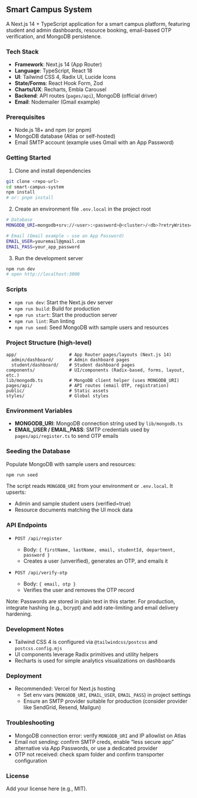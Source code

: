 ## Smart Campus System

A Next.js 14 + TypeScript application for a smart campus platform, featuring student and admin dashboards, resource booking, email-based OTP verification, and MongoDB persistence.

### Tech Stack
- **Framework**: Next.js 14 (App Router)
- **Language**: TypeScript, React 18
- **UI**: Tailwind CSS 4, Radix UI, Lucide Icons
- **State/Forms**: React Hook Form, Zod
- **Charts/UX**: Recharts, Embla Carousel
- **Backend**: API routes (`pages/api`), MongoDB (official driver)
- **Email**: Nodemailer (Gmail example)

### Prerequisites
- Node.js 18+ and npm (or pnpm)
- MongoDB database (Atlas or self-hosted)
- Email SMTP account (example uses Gmail with an App Password)

### Getting Started
1. Clone and install dependencies
```bash
git clone <repo-url>
cd smart-campus-system
npm install
# or: pnpm install
```

2. Create an environment file `.env.local` in the project root
```bash
# Database
MONGODB_URI=mongodb+srv://<user>:<password>@<cluster>/<db>?retryWrites=true&w=majority

# Email (Gmail example — use an App Password)
EMAIL_USER=youremail@gmail.com
EMAIL_PASS=your_app_password
```

3. Run the development server
```bash
npm run dev
# open http://localhost:3000
```

### Scripts
- `npm run dev`: Start the Next.js dev server
- `npm run build`: Build for production
- `npm run start`: Start the production server
- `npm run lint`: Run linting
- `npm run seed`: Seed MongoDB with sample users and resources

### Project Structure (high-level)
```
app/                    # App Router pages/layouts (Next.js 14)
  admin/dashboard/      # Admin dashboard pages
  student/dashboard/    # Student dashboard pages
components/             # UI/components (Radix-based, forms, layout, etc.)
lib/mongodb.ts          # MongoDB client helper (uses MONGODB_URI)
pages/api/              # API routes (email OTP, registration)
public/                 # Static assets
styles/                 # Global styles
```

### Environment Variables
- **MONGODB_URI**: MongoDB connection string used by `lib/mongodb.ts`
- **EMAIL_USER / EMAIL_PASS**: SMTP credentials used by `pages/api/register.ts` to send OTP emails

### Seeding the Database
Populate MongoDB with sample users and resources:
```bash
npm run seed
```
The script reads `MONGODB_URI` from your environment or `.env.local`. It upserts:
- Admin and sample student users (verified=true)
- Resource documents matching the UI mock data

### API Endpoints
- `POST /api/register`
  - Body: `{ firstName, lastName, email, studentId, department, password }`
  - Creates a user (unverified), generates an OTP, and emails it

- `POST /api/verify-otp`
  - Body: `{ email, otp }`
  - Verifies the user and removes the OTP record

Note: Passwords are stored in plain text in this starter. For production, integrate hashing (e.g., bcrypt) and add rate-limiting and email delivery hardening.

### Development Notes
- Tailwind CSS 4 is configured via `@tailwindcss/postcss` and `postcss.config.mjs`
- UI components leverage Radix primitives and utility helpers
- Recharts is used for simple analytics visualizations on dashboards

### Deployment
- Recommended: Vercel for Next.js hosting
  - Set env vars (`MONGODB_URI`, `EMAIL_USER`, `EMAIL_PASS`) in project settings
  - Ensure an SMTP provider suitable for production (consider provider like SendGrid, Resend, Mailgun)

### Troubleshooting
- MongoDB connection error: verify `MONGODB_URI` and IP allowlist on Atlas
- Email not sending: confirm SMTP creds, enable “less secure app” alternative via App Passwords, or use a dedicated provider
- OTP not received: check spam folder and confirm transporter configuration

### License
Add your license here (e.g., MIT).


